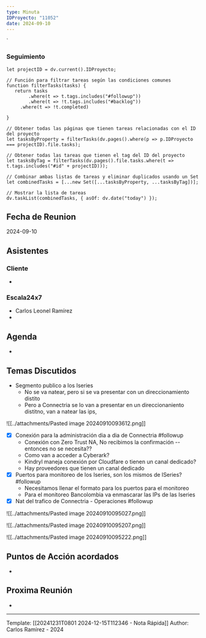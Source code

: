 ```yaml
---
type: Minuta
IDProyecto: "11052"
date: 2024-09-10
---
```

`

### Seguimiento

```dataviewjs
let projectID = dv.current().IDProyecto;

// Función para filtrar tareas según las condiciones comunes
function filterTasks(tasks) {
   return tasks
        .where(t => t.tags.includes("#followup"))
        .where(t => !t.tags.includes("#backlog"))
     .where(t => !t.completed)
        
}

// Obtener todas las páginas que tienen tareas relacionadas con el ID del proyecto
let tasksByProperty = filterTasks(dv.pages().where(p => p.IDProyecto === projectID).file.tasks);

// Obtener todas las tareas que tienen el tag del ID del proyecto
let tasksByTag = filterTasks(dv.pages().file.tasks.where(t => t.tags.includes("#id" + projectID)));

// Combinar ambas listas de tareas y eliminar duplicados usando un Set
let combinedTasks = [...new Set([...tasksByProperty, ...tasksByTag])];

// Mostrar la lista de tareas
dv.taskList(combinedTasks, { asOf: dv.date("today") });
 ```
## Fecha de Reunion
2024-09-10

## Asistentes

### Cliente
* 
### Escala24x7
- Carlos Leonel Ramírez
-  

## Agenda
* 
## Temas Discutidos
*  Segmento publico a los Iseries
	* No se va natear, pero si se va presentar con un direccionamiento distito
	* Pero a Connectria se lo van a presentar en un direccionaniento distitno, van a natear las ips, 

![[../attachments/Pasted image 20240910093612.png]]

- [x] Conexión para la administración dia a dia de Connectria #followup
	- Conexión con Zero Trust NA, No recibimos la confirmación -- entonces no se necesita??
	- Como van a acceder a Cyberark?
	- Kindryl maneja conexión por Cloudfare o tienen un canal dedicado?
	- Hay proveedores que tienen un canal dedicado
- [x] Puertos para monitoreo de los Iseries, son los mismos de ISeries? #followup
	- Necesitamos llenar el formato para los puertos para el monitoreo
	- Para el monitoreo Bancolombia va enmascarar las IPs de las Iseries
- [x] Nat del trafico de Connectria - Operaciones #followup

![[../attachments/Pasted image 20240910095027.png]]



![[../attachments/Pasted image 20240910095207.png]]


![[../attachments/Pasted image 20240910095222.png]]


## Puntos de Acción acordados
- 

## Proxima Reunión
*   

---
Template: [[20241231T0801 2024-12-15T112346 - Nota Rápida]]
Author: Carlos Ramírez - 2024
